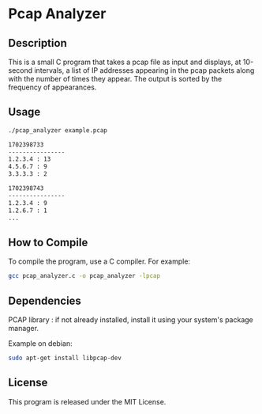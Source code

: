 # Pcap Analyzer

## Description
This is a small C program that takes a pcap file as input and displays, at 10-second intervals, a list of IP addresses appearing in the pcap packets along with the number of times they appear. The output is sorted by the frequency of appearances.

## Usage
```bash
./pcap_analyzer example.pcap

1702398733
----------------
1.2.3.4 : 13
4.5.6.7 : 9
3.3.3.3 : 2

1702398743
----------------
1.2.3.4 : 9
1.2.6.7 : 1
...
```


## How to Compile
To compile the program, use a C compiler. For example:
```bash
gcc pcap_analyzer.c -o pcap_analyzer -lpcap
```

## Dependencies

PCAP library : if not already installed, install it using your system's package manager.

Example on debian:

```bash
sudo apt-get install libpcap-dev
```

## License

This program is released under the MIT License.